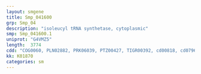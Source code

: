 ```yaml
---
layout: smgene
title: Smp_041600
grp: Smp_04
description: "isoleucyl tRNA synthetase, cytoplasmic"
smp: Smp_041600.1
uniprot: "G4VMZ5"
length:  3774
cdd: "COG0060, PLN02882, PRK06039, PTZ00427, TIGR00392, cd00818, cd07961, cl00015, cl12020, pfam00133, pfam08264"
kk: K01870
categories: sm
---
```

